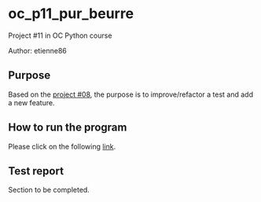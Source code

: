# oc_p11_pur_beurre

Project #11 in OC Python course

Author: etienne86

## Purpose

Based on the [project #08](https://github.com/etienne86/oc_p08_pur_beurre), the purpose is to improve/refactor a test and add a new feature.

## How to run the program

Please click on the following [link](https://purbeurre-etienne86.herokuapp.com/).

## Test report

Section to be completed.
